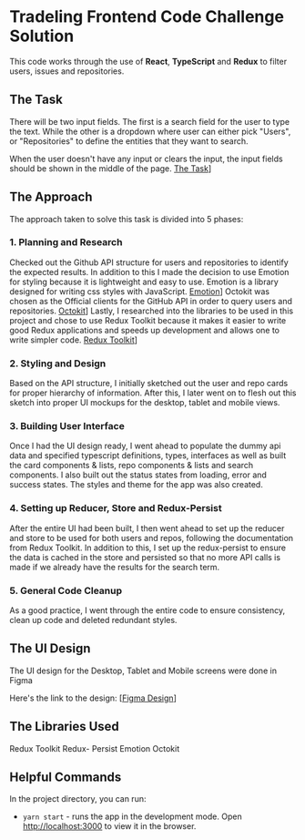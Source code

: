 # Tradeling Frontend Code Challenge Solution

This code works through the use of **React**, **TypeScript** and **Redux** to filter users, issues and repositories.

## The Task

There will be two input fields. The first is a search field for the user to type the text. While the other is a dropdown where user can either pick "Users", or "Repositories" to define the entities that they want to search.

When the user doesn't have any input or clears the input, the input fields should be shown in the middle of the page. [The Task](https://github.com/tradeling/coding-tasks/tree/develop/frontend-typescript)]

## The Approach

The approach taken to solve this task is divided into 5 phases:

### 1. Planning and Research

Checked out the Github API structure for users and repositories to identify the expected results.
In addition to this I made the decision to use Emotion for styling because it is lightweight and easy to use. Emotion is a library designed for writing css styles with JavaScript. [Emotion](https://emotion.sh/)]
Octokit was chosen as the Official clients for the GitHub API in order to query users and repositories. [Octokit](https://www.npmjs.com/package/@octokit/rest)]
Lastly, I researched into the libraries to be used in this project and chose to use Redux Toolkit because it makes it easier to write good Redux applications and speeds up development and allows one to write simpler code. [Redux Toolkit](https://redux-toolkit.js.org/)]

### 2. Styling and Design

Based on the API structure, I initially sketched out the user and repo cards for proper hierarchy of information.
After this, I later went on to flesh out this sketch into proper UI mockups for the desktop, tablet and mobile views.

### 3. Building User Interface

Once I had the UI design ready, I went ahead to populate the dummy api data and specified typescript definitions, types, interfaces as well as built the card components & lists, repo components & lists and search components.
I also built out the status states from loading, error and success states.
The styles and theme for the app was also created.

### 4. Setting up Reducer, Store and Redux-Persist

After the entire UI had been built, I then went ahead to set up the reducer and store to be used for both users and repos, following the documentation from Redux Toolkit.
In addition to this, I set up the redux-persist to ensure the data is cached in the store and persisted so that no more API calls is made if we already have the results for the search term.

### 5. General Code Cleanup

As a good practice, I went through the entire code to ensure consistency, clean up code and deleted redundant styles.

## The UI Design

The UI design for the Desktop, Tablet and Mobile screens were done in Figma

Here's the link to the design:
[[Figma Design](https://www.figma.com/file/4iXpoo26sm8LGA6AuQdc8I/Tradeling-Code-Challenge?node-id=0%3A1)]

## The Libraries Used

Redux Toolkit
Redux- Persist
Emotion
Octokit

## Helpful Commands

In the project directory, you can run:

- `yarn start` - runs the app in the development mode. Open [http://localhost:3000](http://localhost:3000) to view it in the browser.
